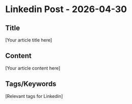 # Linkedin Post - 2026-04-30

## Title
[Your article title here]

## Content
[Your article content here]

## Tags/Keywords
[Relevant tags for Linkedin]
